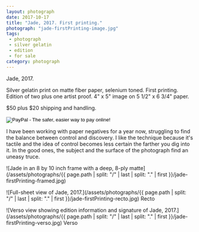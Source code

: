 ```yaml
---
layout: photograph
date: 2017-10-17
title: "Jade, 2017. First printing."
photograph: "jade-firstPrinting-image.jpg"
tags:
 - photograph
 - silver gelatin
 - edition
 - for sale
category: photograph
---
```

Jade, 2017.

Silver gelatin print on matte fiber paper, selenium toned.
First printing. Edition of two plus one artist proof. 4" x 5" image on 5 1/2" x 6 3/4" paper.

$50 plus $20 shipping and handling.

<form action="https://www.paypal.com/cgi-bin/webscr" method="post" target="_top">
<input type="hidden" name="cmd" value="_s-xclick">
<input type="hidden" name="hosted_button_id" value="6GNV2LFTNQF6U">
<input type="image" src="https://www.paypalobjects.com/en_US/i/btn/btn_buynow_SM.gif" border="0" name="submit" alt="PayPal - The safer, easier way to pay online!">
<img alt="One pixel because PayPal says so." border="0" src="https://www.paypalobjects.com/en_US/i/scr/pixel.gif" width="1" height="1">
</form>


I have been working with paper negatives for a year now, struggling to find the balance between control and discovery. I like the technique because it's tactile and the idea of control becomes less certain the farther you dig into it. In the good ones, the subject and the surface of the photograph find an uneasy truce.

![Jade in an 8 by 10 inch frame with a deep, 8-ply matte](/assets/photographs/{{ page.path | split: "/" | last | split: "." | first }}/jade-firstPrinting-framed.jpg)

![Full-sheet view of Jade, 2017.](/assets/photographs/{{ page.path | split: "/" | last | split: "." | first }}/jade-firstPrinting-recto.jpg)
Recto

![Verso view showing edition information and signature of Jade, 2017.](/assets/photographs/{{ page.path | split: "/" | last | split: "." | first }}/jade-firstPrinting-verso.jpg)
Verso

